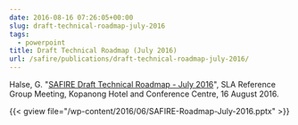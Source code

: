 ```yaml
--- 
date: 2016-08-16 07:26:05+00:00
slug: draft-technical-roadmap-july-2016
tags: 
  - powerpoint
title: Draft Technical Roadmap (July 2016)
url: /safire/publications/draft-technical-roadmap-july-2016/
---
```


Halse, G. "[SAFIRE Draft Technical Roadmap - July 2016](/wp-content/uploads/2016/06/SAFIRE-Roadmap-July-2016.pptx)", SLA Reference Group Meeting, Kopanong Hotel and Conference Centre, 16 August 2016.
<!-- more -->
{{< gview file="/wp-content/2016/06/SAFIRE-Roadmap-July-2016.pptx" >}}
